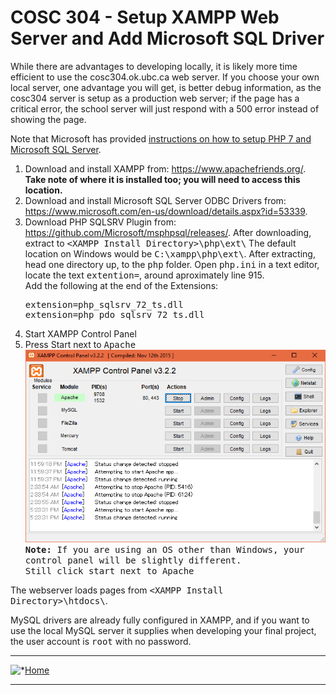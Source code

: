 <!DOCTYPE html>
<html>
<head>
<title>COSC 304 - Setup local webserver</title>
<link href="../../assign.css" type=text/css rel=stylesheet>
</head>

<body>

<h1>COSC 304 - Setup XAMPP Web Server and Add Microsoft SQL Driver</h1>

<p>While there are advantages to developing locally, it is likely more time efficient to use the cosc304.ok.ubc.ca web server. If you choose your own local server, one advantage you will get, is better debug information, as the cosc304 server is setup as a production web server; if the page has a critical error, the school server will just respond with a 500 error instead of showing the page.</p>

<p>Note that Microsoft has provided <a href="https://www.microsoft.com/en-us/sql-server/developer-get-started/php/rhel/">instructions on how to setup PHP 7 and Microsoft SQL Server</a>.</p>

<ol>
<li>Download and install XAMPP from: <a href="https://www.apachefriends.org/">https://www.apachefriends.org/</a>. <strong>Take note of where it is installed too; you will need to access this location.</strong></li>

<li>Download and install Microsoft SQL Server ODBC Drivers from: <a href="https://www.microsoft.com/en-us/download/details.aspx?id=53339">https://www.microsoft.com/en-us/download/details.aspx?id=53339</a>.</li>

<li>Download PHP SQLSRV Plugin from: <a href="https://github.com/Microsoft/msphpsql/releases/">https://github.com/Microsoft/msphpsql/releases/</a>. After downloading, extract to <tt>&lt;XAMPP Install Directory&gt;\php\ext\</tt> The default location on Windows would be <tt>C:\xampp\php\ext\</tt>. After extracting, head one directory up, to the <tt>php</tt> folder. Open <tt>php.ini</tt> in a text editor, locate the text <tt>extention=</tt>, around aproximately line 915.<br/>
Add the following at the end of the Extensions:<br/>
<pre>extension=php_sqlsrv_72_ts.dll <!-- This will have to be updated in future years for PHP versions higher than 7.1 -->
extension=php_pdo_sqlsrv_72_ts.dll</pre></li>

<li>Start XAMPP Control Panel</li>
<li>Press Start next to <tt>Apache</tt> <br/>
<img src="img/xampp.png"><br/><tt><b>Note:</b> If you are using an OS other than Windows, your control panel will be slightly different.<br/>Still click start next to Apache</tt></li>
</ol>

<p>The webserver loads pages from <tt>&lt;XAMPP Install Directory&gt;\htdocs\</tt>.</p>
<p>MySQL drivers are already fully configured in XAMPP, and if you want to use the local MySQL server it supplies when developing your final project, the user account is <tt>root</tt> with no password.</p>

<hr>
<img src="../../../../../images/go-upwd.gif" alt="*" align="top" height="14" width="14"><a href="../../index.html">Home</a>
<hr>

</body>
</html>
